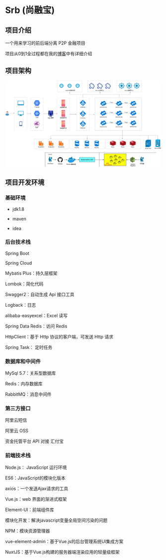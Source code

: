 # Srb (尚融宝)



## 项目介绍

一个用来学习的前后端分离 P2P 金融项目

项目从0到1全过程都在我的[博客](https://frankeleyns.github.io/)中有详细介绍



## 项目架构

![项目架构](./doc/img/SrbArc.png)



## 项目开发环境



### 基础环境
- jdk1.8

- maven

- idea

  


### 后台技术栈
Spring Boot

Spring Cloud

Mybatis Plus：持久层框架

Lombok：简化代码

Swagger2：自动生成 Api 接口工具

Logback：日志

alibaba-easyexcel：Excel 读写

Spring Data Redis：访问 Redis

HttpClient：基于 Http 协议的客户端，可发送 Http 请求

Spring Task： 定时任务




### 数据库和中间件

MySql 5.7：关系型数据库

Redis：内存数据库

RabbitMQ：消息中间件



### 第三方接口

阿里云短信

阿里云 OSS

资金托管平台 API 对接 汇付宝



### 前端技术栈

Node.js： JavaScript 运行环境

ES6：JavaScript的模块化版本

axios：一个发送Ajax请求的工具

Vue.js：web 界面的渐进式框架

Element-UI：前端组件库

模块化开发：解决javascript变量全局空间污染的问题

NPM：模块资源管理器

vue-element-admin：基于Vue.js的后台管理系统UI集成方案

NuxtJS：基于Vue.js构建的服务器端渲染应用的轻量级框架

